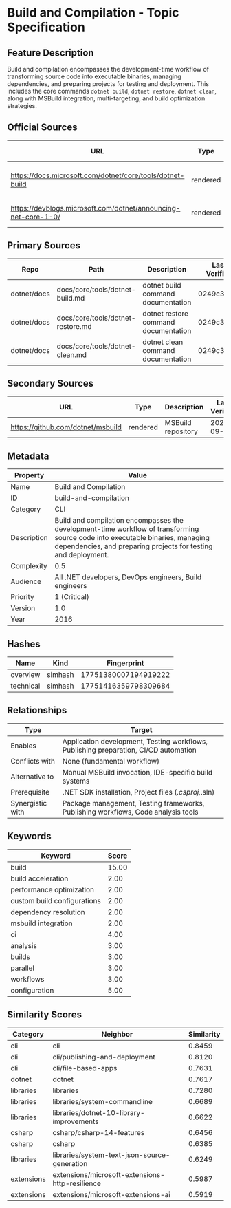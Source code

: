 # Build and Compilation - Topic Specification

## Feature Description

Build and compilation encompasses the development-time workflow of transforming source code into executable binaries, managing dependencies, and preparing projects for testing and deployment. This includes the core commands `dotnet build`, `dotnet restore`, `dotnet clean`, along with MSBuild integration, multi-targeting, and build optimization strategies.

## Official Sources

| URL | Type | Description | Last Verified |
| --- | --- | --- | --- |
| https://docs.microsoft.com/dotnet/core/tools/dotnet-build | rendered | Main dotnet build command documentation | 2025-09-20 |
| https://devblogs.microsoft.com/dotnet/announcing-net-core-1-0/ | rendered | Official .NET Core 1.0 announcement | 2025-09-20 |

## Primary Sources

| Repo | Path | Description | Last Verified |
| --- | --- | --- | --- |
| dotnet/docs | docs/core/tools/dotnet-build.md | dotnet build command documentation | 0249c38f27 |
| dotnet/docs | docs/core/tools/dotnet-restore.md | dotnet restore command documentation | 0249c38f27 |
| dotnet/docs | docs/core/tools/dotnet-clean.md | dotnet clean command documentation | 0249c38f27 |

## Secondary Sources

| URL | Type | Description | Last Verified |
| --- | --- | --- | --- |
| https://github.com/dotnet/msbuild | rendered | MSBuild repository | 2025-09-20 |

## Metadata

| Property | Value |
| --- | --- |
| Name | Build and Compilation |
| ID | build-and-compilation |
| Category | CLI |
| Description | Build and compilation encompasses the development-time workflow of transforming source code into executable binaries, managing dependencies, and preparing projects for testing and deployment. |
| Complexity | 0.5 |
| Audience | All .NET developers, DevOps engineers, Build engineers |
| Priority | 1 (Critical) |
| Version | 1.0 |
| Year | 2016 |

## Hashes

| Name | Kind | Fingerprint |
|------|------|-------------|
| overview | simhash | 17751380007194919222 |
| technical | simhash | 17751416359798309684 |

## Relationships

| Type | Target |
| --- | --- |
| Enables | Application development, Testing workflows, Publishing preparation, CI/CD automation |
| Conflicts with | None (fundamental workflow) |
| Alternative to | Manual MSBuild invocation, IDE-specific build systems |
| Prerequisite | .NET SDK installation, Project files (*.csproj,*.sln) |
| Synergistic with | Package management, Testing frameworks, Publishing workflows, Code analysis tools |

## Keywords

| Keyword | Score |
|---------|-------|
| build | 15.00 |
| build acceleration | 2.00 |
| performance optimization | 2.00 |
| custom build configurations | 2.00 |
| dependency resolution | 2.00 |
| msbuild integration | 2.00 |
| ci | 4.00 |
| analysis | 3.00 |
| builds | 3.00 |
| parallel | 3.00 |
| workflows | 3.00 |
| configuration | 5.00 |

## Similarity Scores

| Category | Neighbor | Similarity |
|----------|----------|------------|
| cli | cli | 0.8459 |
| cli | cli/publishing-and-deployment | 0.8120 |
| cli | cli/file-based-apps | 0.7631 |
| dotnet | dotnet | 0.7617 |
| libraries | libraries | 0.7280 |
| libraries | libraries/system-commandline | 0.6689 |
| libraries | libraries/dotnet-10-library-improvements | 0.6622 |
| csharp | csharp/csharp-14-features | 0.6456 |
| csharp | csharp | 0.6385 |
| libraries | libraries/system-text-json-source-generation | 0.6249 |
| extensions | extensions/microsoft-extensions-http-resilience | 0.5987 |
| extensions | extensions/microsoft-extensions-ai | 0.5919 |

